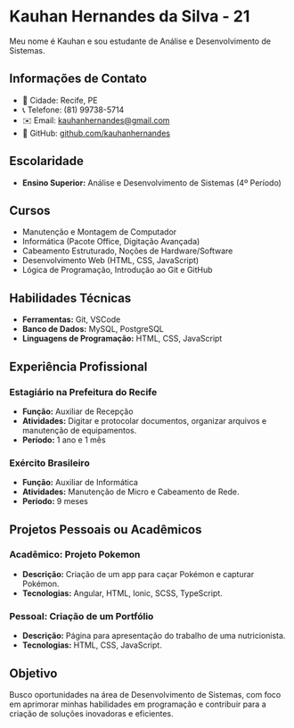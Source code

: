 # Kauhan Hernandes da Silva - 21

Meu nome é Kauhan e sou estudante de Análise e Desenvolvimento de Sistemas.

## Informações de Contato

- 📍 Cidade: Recife, PE
- 📞 Telefone: (81) 99738-5714
- ✉️ Email: [kauhanhernandes@gmail.com](mailto:kauhanhernandes@gmail.com)
- 🔗 GitHub: [github.com/kauhanhernandes](https://github.com/kauhanhernandes)

## Escolaridade

- **Ensino Superior:** Análise e Desenvolvimento de Sistemas (4º Período)

## Cursos

- Manutenção e Montagem de Computador
- Informática (Pacote Office, Digitação Avançada)
- Cabeamento Estruturado, Noções de Hardware/Software
- Desenvolvimento Web (HTML, CSS, JavaScript)
- Lógica de Programação, Introdução ao Git e GitHub

## Habilidades Técnicas

- **Ferramentas:** Git, VSCode
- **Banco de Dados:** MySQL, PostgreSQL
- **Linguagens de Programação:** HTML, CSS, JavaScript

## Experiência Profissional

### Estagiário na Prefeitura do Recife
- **Função:** Auxiliar de Recepção
- **Atividades:** Digitar e protocolar documentos, organizar arquivos e manutenção de equipamentos.
- **Período:** 1 ano e 1 mês

### Exército Brasileiro
- **Função:** Auxiliar de Informática
- **Atividades:** Manutenção de Micro e Cabeamento de Rede.
- **Período:** 9 meses

## Projetos Pessoais ou Acadêmicos

### Acadêmico: Projeto Pokemon
- **Descrição:** Criação de um app para caçar Pokémon e capturar Pokémon.
- **Tecnologias:** Angular, HTML, Ionic, SCSS, TypeScript.

### Pessoal: Criação de um Portfólio
- **Descrição:** Página para apresentação do trabalho de uma nutricionista.
- **Tecnologias:** HTML, CSS, JavaScript.

## Objetivo

Busco oportunidades na área de Desenvolvimento de Sistemas, com foco em aprimorar minhas habilidades em programação e contribuir para a criação de soluções inovadoras e eficientes.
